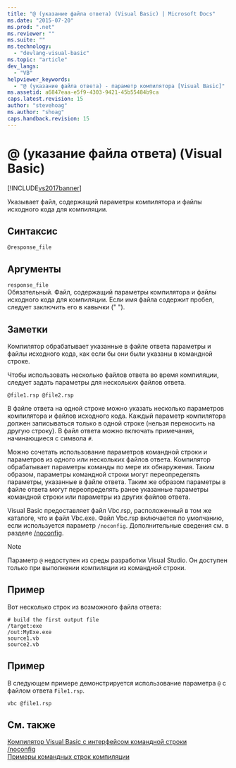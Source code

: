 ```yaml
---
title: "@ (указание файла ответа) (Visual Basic) | Microsoft Docs"
ms.date: "2015-07-20"
ms.prod: ".net"
ms.reviewer: ""
ms.suite: ""
ms.technology: 
  - "devlang-visual-basic"
ms.topic: "article"
dev_langs: 
  - "VB"
helpviewer_keywords: 
  - "@ (указание файла ответа) - параметр компилятора [Visual Basic]"
ms.assetid: a6847eaa-e5f9-4303-9421-45b55484b9ca
caps.latest.revision: 15
author: "stevehoag"
ms.author: "shoag"
caps.handback.revision: 15
---
```

# @ (указание файла ответа) (Visual Basic)
[!INCLUDE[vs2017banner](../../../visual-basic/includes/vs2017banner.md)]

Указывает файл, содержащий параметры компилятора и файлы исходного кода для компиляции.  
  
## Синтаксис  
  
```  
@response_file  
```  
  
## Аргументы  
 `response_file`  
 Обязательный.  Файл, содержащий параметры компилятора и файлы исходного кода для компиляции.  Если имя файла содержит пробел, следует заключить его в кавычки \(" "\).  
  
## Заметки  
 Компилятор обрабатывает указанные в файле ответа параметры и файлы исходного кода, как если бы они были указаны в командной строке.  
  
 Чтобы использовать несколько файлов ответа во время компиляции, следует задать параметры для нескольких файлов ответа.  
  
```  
@file1.rsp @file2.rsp  
```  
  
 В файле ответа на одной строке можно указать несколько параметров компилятора и файлов исходного кода.  Каждый параметр компилятора должен записываться только в одной строке \(нельзя переносить на другую строку\).  В файл ответа можно включать примечания, начинающиеся с символа `#`.  
  
 Можно сочетать использование параметров командной строки и параметров из одного или нескольких файлов ответа.  Компилятор обрабатывает параметры команды по мере их обнаружения.  Таким образом, параметры командной строки могут переопределять параметры, указанные в файле ответа.  Таким же образом параметры в файле ответа могут переопределять ранее указанные параметры командной строки или параметры из других файлов ответа.  
  
 Visual Basic предоставляет файл Vbc.rsp, расположенный в том же каталоге, что и файл Vbc.exe.  Файл Vbc.rsp включается по умолчанию, если используется параметр `/noconfig`.  Дополнительные сведения см. в разделе [\/noconfig](../../../visual-basic/reference/command-line-compiler/noconfig.md).  
  
> [!NOTE]
>  Параметр `@` недоступен из среды разработки Visual Studio. Он доступен только при выполнении компиляции из командной строки.  
  
## Пример  
 Вот несколько строк из возможного файла ответа:  
  
```  
# build the first output file  
/target:exe   
/out:MyExe.exe  
source1.vb   
source2.vb  
```  
  
## Пример  
 В следующем примере демонстрируется использование параметра `@` с файлом ответа `File1.rsp`.  
  
```  
vbc @file1.rsp  
```  
  
## См. также  
 [Компилятор Visual Basic с интерфейсом командной строки](../../../visual-basic/reference/command-line-compiler/index.md)   
 [\/noconfig](../../../visual-basic/reference/command-line-compiler/noconfig.md)   
 [Примеры командных строк компиляции](../../../visual-basic/reference/command-line-compiler/sample-compilation-command-lines.md)